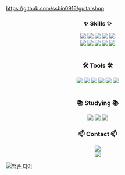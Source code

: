 https://github.com/ssbin0916/guitarshop

<h3 align="center">✨ Skills ✨</h3>
<div align="center">
  <img src="https://img.shields.io/badge/java-007396?style=for-the-badge&logo=OpenJDK&logoColor=white" />
  <img src="https://img.shields.io/badge/spring-%236DB33F.svg?style=for-the-badge&logo=spring&logoColor=white" />
  <img src="https://img.shields.io/badge/springboot-6DB33F?style=for-the-badge&logo=springboot&logoColor=white" />
  <img src="https://img.shields.io/badge/Spring%20Security-6DB33F?style=for-the-badge&logo=Spring%20Security&logoColor=white">
  <img src="https://img.shields.io/badge/JWT-black?style=for-the-badge&logo=JSON%20web%20tokens" />

<br>
  
  <img src="https://img.shields.io/badge/MySQL-4479A1?style=for-the-badge&logo=MySQL&logoColor=white" />
  <img src="https://img.shields.io/badge/MyBatis-000000?style=for-the-badge&logo=bower&logoColor=white" />
  <img src="https://img.shields.io/badge/jpa-59666C?style=for-the-badge&logo=Hibernate&logoColor=white" />
  <img src="https://img.shields.io/badge/querydsl-4B8BBE.svg?style=for-the-badge&logo=qualys&logoColor=white" />
  <img src="https://img.shields.io/badge/redis-%23DD0031.svg?style=for-the-badge&logo=redis&logoColor=white" />
</div>

<br>

<h3 align="center">🛠 Tools 🛠</h3>
<div align="center">
  <img src="https://img.shields.io/badge/git-F05033.svg?style=for-the-badge&logo=git&logoColor=white" />
  <img src="https://img.shields.io/badge/github-181717.svg?style=for-the-badge&logo=github&logoColor=white" />
  <img src="https://img.shields.io/badge/Notion-F3F3F3.svg?style=for-the-badge&logo=notion&logoColor=black" />
  <img src="https://img.shields.io/badge/Gradle-02303A.svg?style=for-the-badge&logo=Gradle&logoColor=white" />
  <img src="https://img.shields.io/badge/Postman-FF6C37?style=for-the-badge&logo=postman&logoColor=white" />
  <img src="https://img.shields.io/badge/AWS%20EC2-FF9900?style=for-the-badge&logo=Amazon%20EC2&logoColor=white" />
</div>

<br>

<h3 align="center">📚 Studying 📚</h3>
<div align="center">
  <img src="https://img.shields.io/badge/docker-%230db7ed.svg?style=for-the-badge&logo=docker&logoColor=white" />
  <img src="https://img.shields.io/badge/Apache%20Kafka-%23333333.svg?style=for-the-badge&logo=Apache%20Kafka&logoColor=white" />
  <img src="https://img.shields.io/badge/jenkins-%232C5263.svg?style=for-the-badge&logo=jenkins&logoColor=white" />
</div>

<h3 align="center">📫 Contact 📫</h3>
<div align="center">
  <a href="https://velog.io/@ssbin0916">
    <img src="https://img.shields.io/badge/Velog-1EBC8F?style=for-the-badge&logo=velog&logoColor=white" />
  </a>

<br>
  
  <a href="mailto:ssbin0916@gmail.com">
    <img src="https://img.shields.io/badge/gmail-D14836?style=for-the-badge&logo=gmail&logoColor=white" />
  </a>
</div>

[![백준 티어](http://mazassumnida.wtf/api/v2/generate_badge?boj=ssbin0916)](https://solved.ac/ssbin0916)
